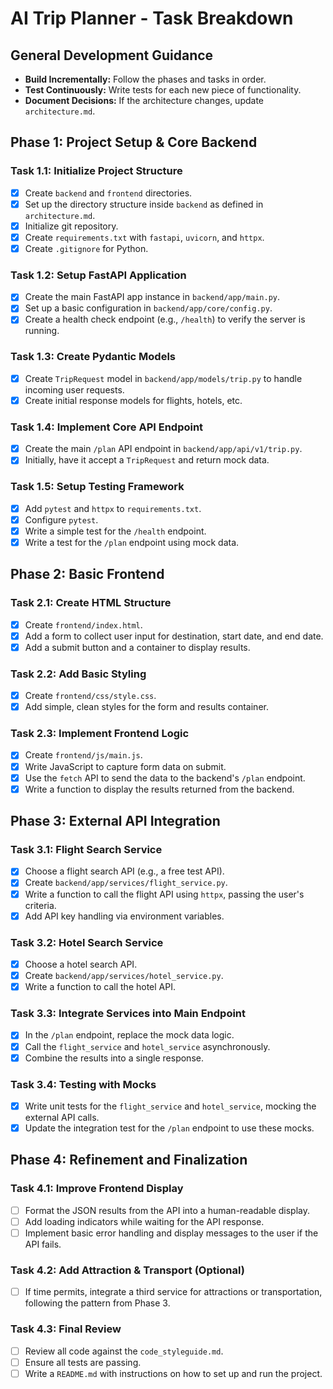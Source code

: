 # AI Trip Planner - Task Breakdown

## General Development Guidance
- **Build Incrementally:** Follow the phases and tasks in order.
- **Test Continuously:** Write tests for each new piece of functionality.
- **Document Decisions:** If the architecture changes, update `architecture.md`.

## Phase 1: Project Setup & Core Backend

### Task 1.1: Initialize Project Structure
- [x] Create `backend` and `frontend` directories.
- [x] Set up the directory structure inside `backend` as defined in `architecture.md`.
- [x] Initialize git repository.
- [x] Create `requirements.txt` with `fastapi`, `uvicorn`, and `httpx`.
- [x] Create `.gitignore` for Python.

### Task 1.2: Setup FastAPI Application
- [x] Create the main FastAPI app instance in `backend/app/main.py`.
- [x] Set up a basic configuration in `backend/app/core/config.py`.
- [x] Create a health check endpoint (e.g., `/health`) to verify the server is running.

### Task 1.3: Create Pydantic Models
- [x] Create `TripRequest` model in `backend/app/models/trip.py` to handle incoming user requests.
- [x] Create initial response models for flights, hotels, etc.

### Task 1.4: Implement Core API Endpoint
- [x] Create the main `/plan` API endpoint in `backend/app/api/v1/trip.py`.
- [x] Initially, have it accept a `TripRequest` and return mock data.

### Task 1.5: Setup Testing Framework
- [x] Add `pytest` and `httpx` to `requirements.txt`.
- [x] Configure `pytest`.
- [x] Write a simple test for the `/health` endpoint.
- [x] Write a test for the `/plan` endpoint using mock data.

## Phase 2: Basic Frontend

### Task 2.1: Create HTML Structure
- [x] Create `frontend/index.html`.
- [x] Add a form to collect user input for destination, start date, and end date.
- [x] Add a submit button and a container to display results.

### Task 2.2: Add Basic Styling
- [x] Create `frontend/css/style.css`.
- [x] Add simple, clean styles for the form and results container.

### Task 2.3: Implement Frontend Logic
- [x] Create `frontend/js/main.js`.
- [x] Write JavaScript to capture form data on submit.
- [x] Use the `fetch` API to send the data to the backend's `/plan` endpoint.
- [x] Write a function to display the results returned from the backend.

## Phase 3: External API Integration

### Task 3.1: Flight Search Service
- [x] Choose a flight search API (e.g., a free test API).
- [x] Create `backend/app/services/flight_service.py`.
- [x] Write a function to call the flight API using `httpx`, passing the user's criteria.
- [x] Add API key handling via environment variables.

### Task 3.2: Hotel Search Service
- [x] Choose a hotel search API.
- [x] Create `backend/app/services/hotel_service.py`.
- [x] Write a function to call the hotel API.

### Task 3.3: Integrate Services into Main Endpoint
- [x] In the `/plan` endpoint, replace the mock data logic.
- [x] Call the `flight_service` and `hotel_service` asynchronously.
- [x] Combine the results into a single response.

### Task 3.4: Testing with Mocks
- [x] Write unit tests for the `flight_service` and `hotel_service`, mocking the external API calls.
- [x] Update the integration test for the `/plan` endpoint to use these mocks.

## Phase 4: Refinement and Finalization

### Task 4.1: Improve Frontend Display
- [ ] Format the JSON results from the API into a human-readable display.
- [ ] Add loading indicators while waiting for the API response.
- [ ] Implement basic error handling and display messages to the user if the API fails.

### Task 4.2: Add Attraction & Transport (Optional)
- [ ] If time permits, integrate a third service for attractions or transportation, following the pattern from Phase 3.

### Task 4.3: Final Review
- [ ] Review all code against the `code_styleguide.md`.
- [ ] Ensure all tests are passing.
- [ ] Write a `README.md` with instructions on how to set up and run the project.
